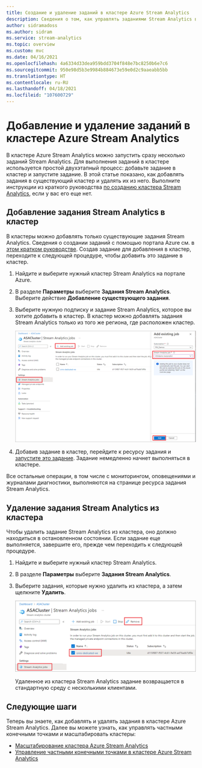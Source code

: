 ```yaml
---
title: Создание и удаление заданий в кластере Azure Stream Analytics
description: Сведения о том, как управлять заданиями Stream Analytics в кластере Azure Stream Analytics
author: sidramadoss
ms.author: sidram
ms.service: stream-analytics
ms.topic: overview
ms.custom: mvc
ms.date: 04/16/2021
ms.openlocfilehash: 4a6334d33dea959bdd3704f848e7bc8250b6e7c6
ms.sourcegitcommit: 950e98d5b3e9984b884673e59e0d2c9aaeabb5bb
ms.translationtype: HT
ms.contentlocale: ru-RU
ms.lasthandoff: 04/18/2021
ms.locfileid: "107600729"
---
```

# <a name="add-and-remove-jobs-in-an-azure-stream-analytics-cluster"></a>Добавление и удаление заданий в кластере Azure Stream Analytics

В кластере Azure Stream Analytics можно запустить сразу несколько заданий Stream Analytics. Для выполнения заданий в кластере используется простой двухэтапный процесс: добавьте задание в кластер и запустите задание. В этой статье показано, как добавлять задания в существующий кластер и удалять их из него. Выполните инструкции из краткого руководства [по созданию кластера Stream Analytics](create-cluster.md), если у вас его еще нет.

## <a name="add-a-stream-analytics-job-to-a-cluster"></a>Добавление задания Stream Analytics в кластер

В кластеры можно добавлять только существующие задания Stream Analytics. Сведения о создании заданий с помощью портала Azure см. в [этом кратком руководстве](stream-analytics-quick-create-portal.md). Создав задание для добавления в кластер, переходите к следующей процедуре, чтобы добавить это задание в кластер.

1. Найдите и выберите нужный кластер Stream Analytics на портале Azure.

1. В разделе **Параметры** выберите **Задания Stream Analytics**. Выберите действие **Добавление существующего задания**.

1. Выберите нужную подписку и задание Stream Analytics, которое вы хотите добавить в кластер. В кластер можно добавлять задания Stream Analytics только из того же региона, где расположен кластер.

   ![Добавление задания в кластер](./media/manage-jobs-cluster/add-job.png)

1. Добавив задание в кластер, перейдите к ресурсу задания и [запустите это задание](start-job.md#azure-portal). Задание немедленно начнет выполняться в кластере.

Все остальные операции, в том числе с мониторингом, оповещениями и журналами диагностики, выполняются на странице ресурса задания Stream Analytics.

## <a name="remove-a-stream-analytics-job-from-a-cluster"></a>Удаление задания Stream Analytics из кластера

Чтобы удалить задание Stream Analytics из кластера, оно должно находиться в остановленном состоянии. Если задание еще выполняется, завершите его, прежде чем переходить к следующей процедуре.

1. Найдите и выберите нужный кластер Stream Analytics.

1. В разделе **Параметры** выберите **Задания Stream Analytics**.

1. Выберите задания, которые нужно удалить из кластера, а затем щелкните **Удалить**.

   ![Удаление задания из кластера](./media/manage-jobs-cluster/remove-job.png)

   Удаленное из кластера Stream Analytics задание возвращается в стандартную среду с несколькими клиентами.

## <a name="next-steps"></a>Следующие шаги

Теперь вы знаете, как добавлять и удалять задания в кластере Azure Stream Analytics. Далее вы можете узнать, как управлять частными конечными точками и масштабировать кластеры:

* [Масштабирование кластера Azure Stream Analytics](scale-cluster.md)
* [Управление частными конечными точками в кластере Azure Stream Analytics](private-endpoints.md)
